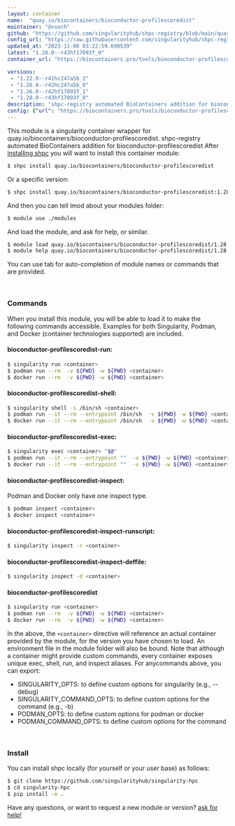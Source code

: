 ```yaml
---
layout: container
name:  "quay.io/biocontainers/bioconductor-profilescoredist"
maintainer: "@vsoch"
github: "https://github.com/singularityhub/shpc-registry/blob/main/quay.io/biocontainers/bioconductor-profilescoredist/container.yaml"
config_url: "https://raw.githubusercontent.com/singularityhub/shpc-registry/main/quay.io/biocontainers/bioconductor-profilescoredist/container.yaml"
updated_at: "2023-11-06 03:22:59.690539"
latest: "1.28.0--r43hf17093f_0"
container_url: "https://biocontainers.pro/tools/bioconductor-profilescoredist"

versions:
 - "1.22.0--r41hc247a5b_2"
 - "1.26.0--r42hc247a5b_0"
 - "1.26.0--r42hf17093f_1"
 - "1.28.0--r43hf17093f_0"
description: "shpc-registry automated BioContainers addition for bioconductor-profilescoredist"
config: {"url": "https://biocontainers.pro/tools/bioconductor-profilescoredist", "maintainer": "@vsoch", "description": "shpc-registry automated BioContainers addition for bioconductor-profilescoredist", "latest": {"1.28.0--r43hf17093f_0": "sha256:f45472328a846bad705c0048e2f63bde36af47d2d47b9af4bc27a5f6ef51511b"}, "tags": {"1.22.0--r41hc247a5b_2": "sha256:9b61066b22ad81ec823e1bc8f5cdff4cca3a5bd34ca014bbb6d7a63dc7d7d7e7", "1.26.0--r42hc247a5b_0": "sha256:93766fef9b35432a1ab447498fbe061a7de6835abc5a24632f06a18744289e05", "1.26.0--r42hf17093f_1": "sha256:4a1248cb819971f7a76997c366b4b51321a6a2501188822593e20a2fabbe0490", "1.28.0--r43hf17093f_0": "sha256:f45472328a846bad705c0048e2f63bde36af47d2d47b9af4bc27a5f6ef51511b"}, "docker": "quay.io/biocontainers/bioconductor-profilescoredist"}
---
```


This module is a singularity container wrapper for quay.io/biocontainers/bioconductor-profilescoredist.
shpc-registry automated BioContainers addition for bioconductor-profilescoredist
After [installing shpc](#install) you will want to install this container module:


```bash
$ shpc install quay.io/biocontainers/bioconductor-profilescoredist
```

Or a specific version:

```bash
$ shpc install quay.io/biocontainers/bioconductor-profilescoredist:1.28.0--r43hf17093f_0
```

And then you can tell lmod about your modules folder:

```bash
$ module use ./modules
```

And load the module, and ask for help, or similar.

```bash
$ module load quay.io/biocontainers/bioconductor-profilescoredist/1.28.0--r43hf17093f_0
$ module help quay.io/biocontainers/bioconductor-profilescoredist/1.28.0--r43hf17093f_0
```

You can use tab for auto-completion of module names or commands that are provided.

<br>

### Commands

When you install this module, you will be able to load it to make the following commands accessible.
Examples for both Singularity, Podman, and Docker (container technologies supported) are included.

#### bioconductor-profilescoredist-run:

```bash
$ singularity run <container>
$ podman run --rm  -v ${PWD} -w ${PWD} <container>
$ docker run --rm  -v ${PWD} -w ${PWD} <container>
```

#### bioconductor-profilescoredist-shell:

```bash
$ singularity shell -s /bin/sh <container>
$ podman run --it --rm --entrypoint /bin/sh  -v ${PWD} -w ${PWD} <container>
$ docker run --it --rm --entrypoint /bin/sh  -v ${PWD} -w ${PWD} <container>
```

#### bioconductor-profilescoredist-exec:

```bash
$ singularity exec <container> "$@"
$ podman run --it --rm --entrypoint ""  -v ${PWD} -w ${PWD} <container> "$@"
$ docker run --it --rm --entrypoint ""  -v ${PWD} -w ${PWD} <container> "$@"
```

#### bioconductor-profilescoredist-inspect:

Podman and Docker only have one inspect type.

```bash
$ podman inspect <container>
$ docker inspect <container>
```

#### bioconductor-profilescoredist-inspect-runscript:

```bash
$ singularity inspect -r <container>
```

#### bioconductor-profilescoredist-inspect-deffile:

```bash
$ singularity inspect -d <container>
```



#### bioconductor-profilescoredist

```bash
$ singularity run <container>
$ podman run --rm  -v ${PWD} -w ${PWD} <container>
$ docker run --rm  -v ${PWD} -w ${PWD} <container>
```


In the above, the `<container>` directive will reference an actual container provided
by the module, for the version you have chosen to load. An environment file in the
module folder will also be bound. Note that although a container
might provide custom commands, every container exposes unique exec, shell, run, and
inspect aliases. For anycommands above, you can export:

 - SINGULARITY_OPTS: to define custom options for singularity (e.g., --debug)
 - SINGULARITY_COMMAND_OPTS: to define custom options for the command (e.g., -b)
 - PODMAN_OPTS: to define custom options for podman or docker
 - PODMAN_COMMAND_OPTS: to define custom options for the command

<br>

### Install

You can install shpc locally (for yourself or your user base) as follows:

```bash
$ git clone https://github.com/singularityhub/singularity-hpc
$ cd singularity-hpc
$ pip install -e .
```

Have any questions, or want to request a new module or version? [ask for help!](https://github.com/singularityhub/singularity-hpc/issues)